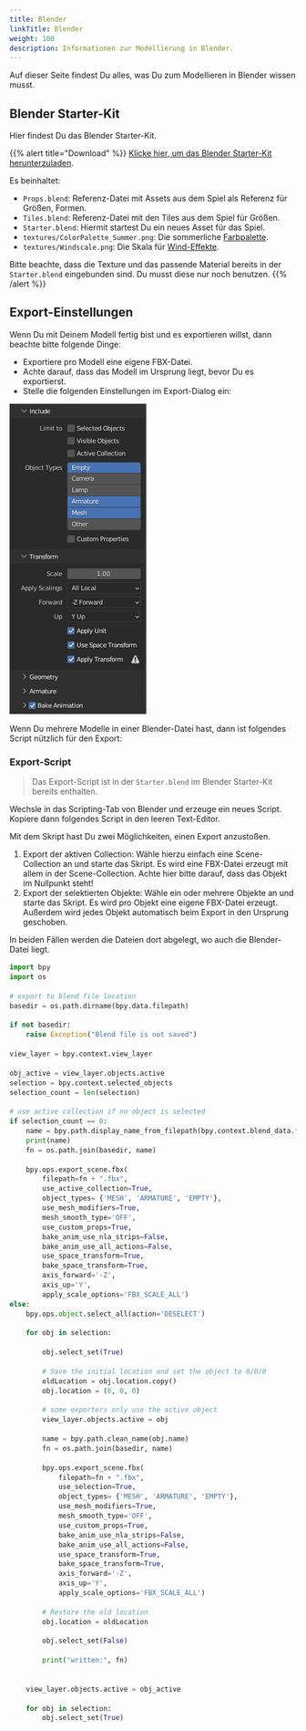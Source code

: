 ```yaml
---
title: Blender
linkTitle: Blender
weight: 100
description: Informationen zur Modellierung in Blender.
---
```


Auf dieser Seite findest Du alles, was Du zum Modellieren in Blender wissen musst.

## Blender Starter-Kit

Hier findest Du das Blender Starter-Kit.

{{% alert title="Download" %}}
[Klicke hier, um das Blender Starter-Kit herunterzuladen](assets/BlenderStarterKit.zip).

Es beinhaltet:

* `Props.blend`: Referenz-Datei mit Assets aus dem Spiel als Referenz für Größen, Formen.
* `Tiles.blend`: Referenz-Datei mit den Tiles aus dem Spiel für Größen.
* `Starter.blend`: Hiermit startest Du ein neues Asset für das Spiel.
* `textures/ColorPalette_Summer.png`: Die sommerliche [Farbpalette](../colors/).
* `textures/Windscale.png`: Die Skala für [Wind-Effekte](../wind/).

Bitte beachte, dass die Texture und das passende Material bereits in der `Starter.blend` eingebunden sind. 
Du musst diese nur noch benutzen.
{{% /alert %}}

## Export-Einstellungen

Wenn Du mit Deinem Modell fertig bist und es exportieren willst, dann beachte bitte folgende Dinge:

* Exportiere pro Modell eine eigene FBX-Datei.
* Achte darauf, dass das Modell im Ursprung liegt, bevor Du es exportierst.
* Stelle die folgenden Einstellungen im Export-Dialog ein:

![Blender Einstellungen](assets/blender-settings.png)

Wenn Du mehrere Modelle in einer Blender-Datei hast, dann ist folgendes Script nützlich für den Export:

### Export-Script

> Das Export-Script ist in der `Starter.blend` im Blender Starter-Kit bereits enthalten.

Wechsle in das Scripting-Tab von Blender und erzeuge ein neues Script.
Kopiere dann folgendes Script in den leeren Text-Editor.

Mit dem Skript hast Du zwei Möglichkeiten, einen Export anzustoßen.

1. Export der aktiven Collection: Wähle hierzu einfach eine Scene-Collection an und starte das Skript. Es wird eine FBX-Datei erzeugt mit allem in der Scene-Collection.
   Achte hier bitte darauf, dass das Objekt im Nullpunkt steht!
2. Export der selektierten Objekte: Wähle ein oder mehrere Objekte an und starte das Skript. Es wird pro Objekt eine eigene FBX-Datei erzeugt. Außerdem wird jedes Objekt automatisch beim Export in den Ursprung geschoben.

In beiden Fällen werden die Dateien dort abgelegt, wo auch die Blender-Datei liegt.

```python
import bpy
import os

# export to blend file location
basedir = os.path.dirname(bpy.data.filepath)

if not basedir:
    raise Exception("Blend file is not saved")

view_layer = bpy.context.view_layer

obj_active = view_layer.objects.active
selection = bpy.context.selected_objects
selection_count = len(selection)

# use active collection if no object is selected
if selection_count == 0:
    name = bpy.path.display_name_from_filepath(bpy.context.blend_data.filepath)
    print(name)
    fn = os.path.join(basedir, name)

    bpy.ops.export_scene.fbx(
        filepath=fn + ".fbx", 
        use_active_collection=True, 
        object_types= {'MESH', 'ARMATURE', 'EMPTY'}, 
        use_mesh_modifiers=True,
        mesh_smooth_type='OFF',
        use_custom_props=True,
        bake_anim_use_nla_strips=False,
        bake_anim_use_all_actions=False,
        use_space_transform=True,
        bake_space_transform=True,
        axis_forward='-Z',
        axis_up='Y',
        apply_scale_options='FBX_SCALE_ALL')
else:
    bpy.ops.object.select_all(action='DESELECT')

    for obj in selection:

        obj.select_set(True)
        
        # Save the initial location and set the object to 0/0/0
        oldLocation = obj.location.copy()
        obj.location = (0, 0, 0)

        # some exporters only use the active object
        view_layer.objects.active = obj

        name = bpy.path.clean_name(obj.name)
        fn = os.path.join(basedir, name)

        bpy.ops.export_scene.fbx(
            filepath=fn + ".fbx", 
            use_selection=True, 
            object_types= {'MESH', 'ARMATURE', 'EMPTY'}, 
            use_mesh_modifiers=True,
            mesh_smooth_type='OFF',
            use_custom_props=True,
            bake_anim_use_nla_strips=False,
            bake_anim_use_all_actions=False,
            use_space_transform=True,
            bake_space_transform=True,
            axis_forward='-Z',
            axis_up='Y',
            apply_scale_options='FBX_SCALE_ALL')

        # Restore the old location    
        obj.location = oldLocation

        obj.select_set(False)

        print("written:", fn)


    view_layer.objects.active = obj_active

    for obj in selection:
        obj.select_set(True)
```